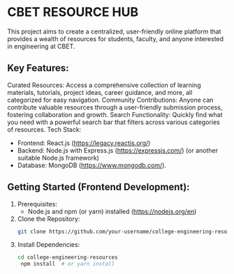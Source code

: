 # CBET RESOURCE HUB

This project aims to create a centralized, user-friendly online platform that provides a wealth of resources for students, faculty, and anyone interested in engineering at CBET.

## Key Features:

Curated Resources: Access a comprehensive collection of learning materials, tutorials, project ideas, career guidance, and more, all categorized for easy navigation.
Community Contributions: Anyone can contribute valuable resources through a user-friendly submission process, fostering collaboration and growth.
Search Functionality: Quickly find what you need with a powerful search bar that filters across various categories of resources.
Tech Stack:

- Frontend: React.js (https://legacy.reactjs.org/)
- Backend: Node.js with Express.js (https://expressjs.com/) (or another suitable Node.js framework)
- Database: MongoDB (https://www.mongodb.com/).

## Getting Started (Frontend Development):

1. Prerequisites:
    - Node.js and npm (or yarn) installed (https://nodejs.org/en)
2. Clone the Repository:
   ```bash
   git clone https://github.com/your-username/college-engineering-resources.git
   ```
3. Install Dependencies:
   ```bash
   cd college-engineering-resources
    npm install  # or yarn install
  ```
